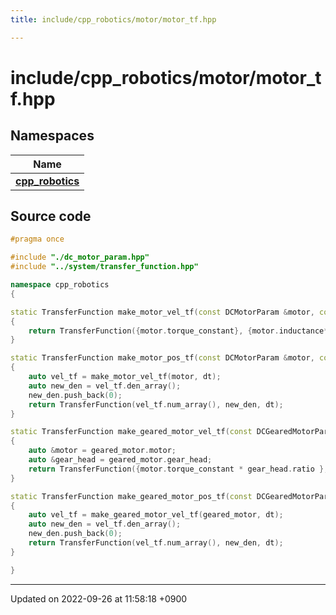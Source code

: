 ```yaml
---
title: include/cpp_robotics/motor/motor_tf.hpp

---
```


# include/cpp_robotics/motor/motor_tf.hpp



## Namespaces

| Name           |
| -------------- |
| **[cpp_robotics](/cpp_robotics/doxybook/Namespaces/namespacecpp__robotics/)**  |




## Source code

```cpp
#pragma once

#include "./dc_motor_param.hpp"
#include "../system/transfer_function.hpp"

namespace cpp_robotics
{

static TransferFunction make_motor_vel_tf(const DCMotorParam &motor, const double dt)
{
    return TransferFunction({motor.torque_constant}, {motor.inductance*motor.rotor_inertia, motor.resistance*motor.rotor_inertia, motor.torque_constant*motor.back_emf_constance}, dt);
}

static TransferFunction make_motor_pos_tf(const DCMotorParam &motor, const double dt)
{
    auto vel_tf = make_motor_vel_tf(motor, dt);
    auto new_den = vel_tf.den_array();
    new_den.push_back(0);
    return TransferFunction(vel_tf.num_array(), new_den, dt);
}

static TransferFunction make_geared_motor_vel_tf(const DCGearedMotorParam &geared_motor, const double dt)
{
    auto &motor = geared_motor.motor;
    auto &gear_head = geared_motor.gear_head;
    return TransferFunction({motor.torque_constant * gear_head.ratio }, {motor.inductance*motor.rotor_inertia, motor.resistance*motor.rotor_inertia, motor.torque_constant*motor.back_emf_constance}, dt);
}

static TransferFunction make_geared_motor_pos_tf(const DCGearedMotorParam &geared_motor, const double dt)
{
    auto vel_tf = make_geared_motor_vel_tf(geared_motor, dt);
    auto new_den = vel_tf.den_array();
    new_den.push_back(0);
    return TransferFunction(vel_tf.num_array(), new_den, dt);
}

}
```


-------------------------------

Updated on 2022-09-26 at 11:58:18 +0900

